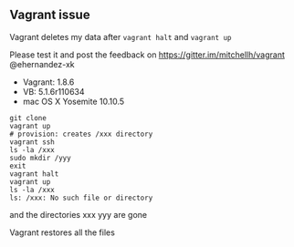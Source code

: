 ## Vagrant issue

Vagrant deletes my data after `vagrant halt` and `vagrant up`

Please test it and post the feedback on https://gitter.im/mitchellh/vagrant @ehernandez-xk

- Vagrant: 1.8.6
- VB: 5.1.6r110634
- mac OS X Yosemite 10.10.5

```
git clone
vagrant up
# provision: creates /xxx directory
vagrant ssh
ls -la /xxx
sudo mkdir /yyy
exit
vagrant halt
vagrant up
ls -la /xxx
ls: /xxx: No such file or directory
```

and the directories xxx yyy are gone

Vagrant restores all the files
